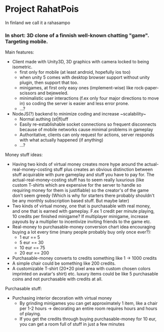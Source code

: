 Project RahatPois
=========

In finland we call it a rahasampo


### In short: 3D clone of a finnish well-known chatting "game". Targeting mobile.


Main features: 
- Client made with Unity3D, 3D graphics with camera locked to being isometric.
    * first only for mobile (at least android, hopefully ios too)
    * when unity 5 comes with desktop browser support without unity plugin, then support that too.
    * minigames, at first only easy ones (implement-wise) like rock-paper-scissors and bejeweled.
    * minimalistic user interactions (f.ex only four major directions to move in) so coding the server is easier and less error prone.
    * ...?
- NodeJS(?) backend to minimize coding and increase ~scalability~
  * Normal authing (st|fl)uff
  * Easily re-establishable socket connections so frequent disconnects because of mobile networks cause minimal problems in gameplay
  * Authoritative, clients can only request for actions, server responds with what actually happened (if anything)
  * ...?



Money stuff ideas:
- Having two kinds of virtual money creates more hype around the actual-real-money-costing stuff plus creates an obvious distinction between stuff acquirable with pure gameplay and stuff you have to pay for. The actual-real-money-costing stuff has to seem really luxurious (like custom T-shirts which are expensive for the server to handle so requiring money for them is justifiable) so the creator's of the game don't seem greedy  (Which is why for starters there probably shouldn't be any monthly subscription based stuff. But maybe later)
- Two kinds of virtual money, one that is purchasable with real money, and one that is earned with gameplay. F.ex 1 credit per minute playing, 10 credits per finished minigame? If multiplayer minigame, increase payouts by a multiplier to incentivize inviting friends to the game etc.
- Real-money to purchasable-money conversion chart idea encouraging buying a lot every time (many people probably buy only once ever?):
   * 1 eur == 5
   * 5 eur == 30
   * 10 eur == 75
   * 20 eur == 200
- Purchasable-money converts to credits something like 1 -> 1000 credits
- A simple chair could be something like 200 credits.
- A customizable T-shirt (20*20 pixel area with custom chosen colors imprinted on avatar's shirt) etc. luxury items could be like 5 purchasable coins and not purchasable with credits at all.

Purchasable stuff:
- Purchasing interior decoration with virtual money
   * By grinding minigames you can get approximately 1 item, like a chair per 1-2 hours -> decorating an entire room requires hours and hours of playing.
   * If you get the credits through buying purchasable-money for 10 eur, you can get a room full of stuff in just a few minutes
